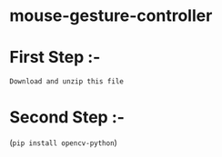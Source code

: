 # mouse-gesture-controller

# First Step :- <br>
`Download and unzip this file` <br>
# Second Step :- <br>
(```pip install opencv-python```)
